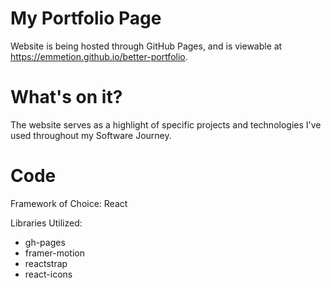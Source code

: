 # My Portfolio Page

Website is being hosted through GitHub Pages, and is viewable at https://emmetion.github.io/better-portfolio. 

# What's on it?
The website serves as a highlight of specific projects and technologies I've used throughout my Software Journey.

# Code
Framework of Choice: React

Libraries Utilized:
- gh-pages
- framer-motion
- reactstrap
- react-icons
